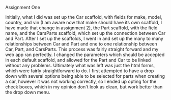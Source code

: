 Assignment One

Initially, what I did was set up the Car scaffold, with fields for make, model, country, and vin (I am aware now that make should have its own scaffold, I have made that change in assignment 2), the Part scaffold, with the field name, and the CarsParts scaffold, which set up the connection between Car and Part. After I set up the scaffolds, I went in and set up the many to many relationships between Car and Part and one to one relationship between Car, Part, and CarsParts. This process was fairly straight forward and my web app ran perfectly. 
I changed the parameters which should be accepted in each default scaffold, and allowed for the Part and Car to be linked without any problems. Ultimately what was left was just the html forms, which were fairly straightforward to do. 
I first attempted to have a drop down with several options being able to be selected for parts when creating a car, however it was not working correctly, so I ended up opting for the check boxes, which in my opinion don't look as clean, but work better than the drop down menu. 
